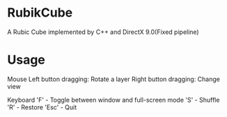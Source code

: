 RubikCube
=========
A Rubic Cube implemented by C++ and DirectX 9.0(Fixed pipeline)

Usage
========
Mouse
Left button dragging: Rotate a layer
Right button dragging: Change view

Keyboard
'F' - Toggle between window and full-screen mode
'S' - Shuffle 
'R' - Restore
'Esc' - Quit
